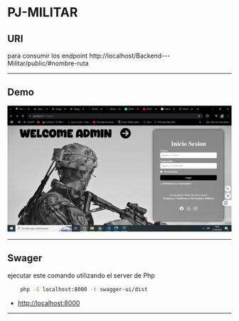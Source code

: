 # PJ-MILITAR

## URI

para consumir los endpoint
http://localhost/Backend---Militar/public/#nombre-ruta

---

## Demo

![alt text](image-1.png)

---

## Swager

ejecutar este comando utilizando el server de Php

```bash
    php -S localhost:8000 -t swagger-ui/dist

```

- [http://localhost:8000](http://localhost:8000)

---

